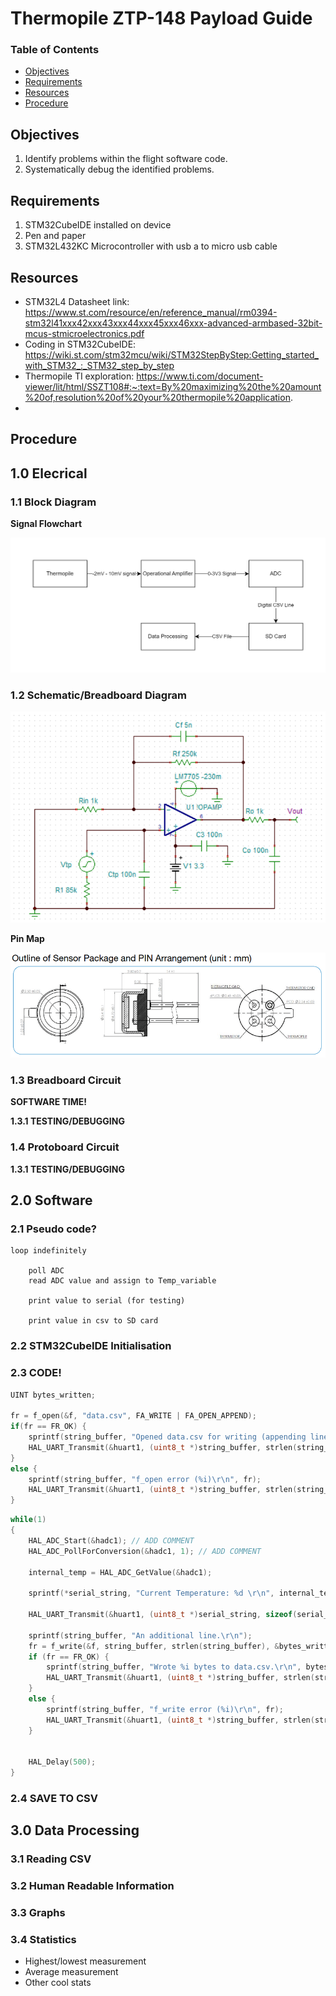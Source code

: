 # Thermopile ZTP-148 Payload Guide <!-- omit from toc -->

### Table of Contents <!-- omit from toc -->
- [Objectives](#objectives)
- [Requirements](#requirements)
- [Resources](#resources)
- [Procedure](#procedure)


## Objectives
1. Identify problems within the flight software code.
2. Systematically debug the identified problems.

## Requirements
1. STM32CubeIDE installed on device
1. Pen and paper
1. STM32L432KC Microcontroller with usb a to micro usb cable

## Resources
- STM32L4 Datasheet link: https://www.st.com/resource/en/reference_manual/rm0394-stm32l41xxx42xxx43xxx44xxx45xxx46xxx-advanced-armbased-32bit-mcus-stmicroelectronics.pdf
- Coding in STM32CubeIDE: https://wiki.st.com/stm32mcu/wiki/STM32StepByStep:Getting_started_with_STM32_:_STM32_step_by_step
- Thermopile TI exploration: https://www.ti.com/document-viewer/lit/html/SSZT108#:~:text=By%20maximizing%20the%20amount%20of,resolution%20of%20your%20thermopile%20application.
- 

## Procedure

## 1.0 Elecrical

### 1.1 Block Diagram


**Signal Flowchart**

![Alt text](Thermopile_signal_flowchart.png)

### 1.2 Schematic/Breadboard Diagram

![Alt text](circuit_diagram.png)

**Pin Map**

![Alt text](Thermopile_pinmap.png)

### 1.3 Breadboard Circuit

**SOFTWARE TIME!**

**1.3.1 TESTING/DEBUGGING**

### 1.4 Protoboard Circuit

**1.3.1 TESTING/DEBUGGING**

## 2.0 Software

### 2.1 Pseudo code?

```
loop indefinitely
    
    poll ADC 
    read ADC value and assign to Temp_variable

    print value to serial (for testing)

    print value in csv to SD card

```

### 2.2 STM32CubeIDE Initialisation

### 2.3 CODE!

```c++
UINT bytes_written;

fr = f_open(&f, "data.csv", FA_WRITE | FA_OPEN_APPEND);
if(fr == FR_OK) {
    sprintf(string_buffer, "Opened data.csv for writing (appending lines)\r\n");
    HAL_UART_Transmit(&huart1, (uint8_t *)string_buffer, strlen(string_buffer), 10); //transmit serial_string with a 10ms timeout using USART1
}
else {
    sprintf(string_buffer, "f_open error (%i)\r\n", fr);
    HAL_UART_Transmit(&huart1, (uint8_t *)string_buffer, strlen(string_buffer), 10); //transmit serial_string with a 10ms timeout using USART1
}
```
```c++
while(1)
{
    HAL_ADC_Start(&hadc1); // ADD COMMENT
    HAL_ADC_PollForConversion(&hadc1, 1); // ADD COMMENT

    internal_temp = HAL_ADC_GetValue(&hadc1);

    sprintf(*serial_string, "Current Temperature: %d \r\n", internal_temp); //Assign string buffer to the temperature value

    HAL_UART_Transmit(&huart1, (uint8_t *)serial_string, sizeof(serial_string), 10); //transmit serial_string using USART1

    sprintf(string_buffer, "An additional line.\r\n");
    fr = f_write(&f, string_buffer, strlen(string_buffer), &bytes_written);
    if (fr == FR_OK) {
        sprintf(string_buffer, "Wrote %i bytes to data.csv.\r\n", bytes_written);
        HAL_UART_Transmit(&huart1, (uint8_t *)string_buffer, strlen(string_buffer), 10); //transmit serial_string with a 10ms timeout using USART1
    }
    else {
        sprintf(string_buffer, "f_write error (%i)\r\n", fr);
        HAL_UART_Transmit(&huart1, (uint8_t *)string_buffer, strlen(string_buffer), 10); //transmit serial_string with a 10ms timeout using USART1
    }
    

    HAL_Delay(500);
}
```


### 2.4 SAVE TO CSV

## 3.0 Data Processing

### 3.1 Reading CSV

### 3.2 Human Readable Information

### 3.3 Graphs

### 3.4 Statistics
- Highest/lowest measurement
- Average measurement
- Other cool stats